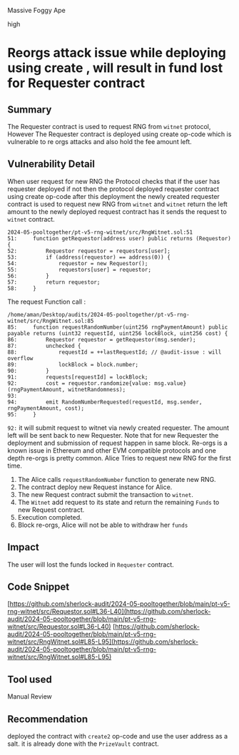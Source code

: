 Massive Foggy Ape

high

# Reorgs attack issue while deploying using create , will result in fund lost for Requester contract

## Summary
The Requester contract is used to request RNG from `witnet` protocol, However The Requester contract is deployed using create op-code which is vulnerable to re orgs attacks and also hold the fee amount left.

## Vulnerability Detail
When user request for new RNG the Protocol checks that if the user has requester deployed if not then the protocol deployed requester contract using create op-code after this deployment the newly created requester contract is used to request new RNG from `witnet` and `witnet` return the left amount to the newly deployed request contract has it sends the request to `witnet` contract.

```solidity
2024-05-pooltogether/pt-v5-rng-witnet/src/RngWitnet.sol:51
51:     function getRequestor(address user) public returns (Requestor) {
52:         Requestor requestor = requestors[user];
53:         if (address(requestor) == address(0)) {
54:             requestor = new Requestor(); 
55:             requestors[user] = requestor;
56:         }
57:         return requestor;
58:     }
```
The request Function call :
```solidity
/home/aman/Desktop/audits/2024-05-pooltogether/pt-v5-rng-witnet/src/RngWitnet.sol:85
85:     function requestRandomNumber(uint256 rngPaymentAmount) public payable returns (uint32 requestId, uint256 lockBlock, uint256 cost) {
86:         Requestor requestor = getRequestor(msg.sender);
87:         unchecked {
88:             requestId = ++lastRequestId; // @audit-issue : will overflow
89:             lockBlock = block.number;
90:         }
91:         requests[requestId] = lockBlock;
92:         cost = requestor.randomize{value: msg.value}(rngPaymentAmount, witnetRandomness);
93: 
94:         emit RandomNumberRequested(requestId, msg.sender, rngPaymentAmount, cost);
95:     }
```
`92:` it will submit request to witnet via newly created requester. The amount left will be sent back to new Requester. Note that for new Requester the deployment and submission of request happen in same block.
Re-orgs is a known issue in Ethereum and other EVM compatible protocols and one depth re-orgs is pretty common. 
Alice Tries to request new RNG for the first time.
1. The Alice calls `requestRandomNumber` function to generate new RNG.
2. The contract deploy new Request instance for Alice.
3.  The new Request contract submit the transaction to `witnet`.
4. The `Witnet` add request to its state and return the remaining `Funds` to new Request contract.
5. Execution completed.
6. Block re-orgs, Alice will not be able to withdraw her `funds`

## Impact
The user will lost the funds locked in `Requester` contract.

## Code Snippet
[https://github.com/sherlock-audit/2024-05-pooltogether/blob/main/pt-v5-rng-witnet/src/Requestor.sol#L36-L40](https://github.com/sherlock-audit/2024-05-pooltogether/blob/main/pt-v5-rng-witnet/src/Requestor.sol#L36-L40)
[https://github.com/sherlock-audit/2024-05-pooltogether/blob/main/pt-v5-rng-witnet/src/RngWitnet.sol#L85-L95](https://github.com/sherlock-audit/2024-05-pooltogether/blob/main/pt-v5-rng-witnet/src/RngWitnet.sol#L85-L95)
## Tool used

Manual Review

## Recommendation
deployed the contract with `create2` op-code and use the user address as a salt. it is already done with the `PrizeVault` contract.
